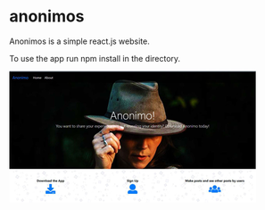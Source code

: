 # anonimos
Anonimos is a simple react.js website.

To use the app run npm install in the directory.

![Screen shot](anonimo.png)